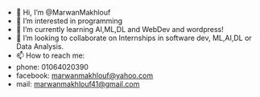 - 👋 Hi, I’m @MarwanMakhlouf
- 👀 I’m interested in programming
- 🌱 I’m currently learning AI,ML,DL and WebDev and wordpress!
- 💞️ I’m looking to collaborate on Internships in software dev, ML,AI,DL or Data Analysis.
- 📫 How to reach me:
- phone: 01064020390
- facebook: marwanmakhlouf@yahoo.com
- mail: marwanmakhlouf41@gmail.com

<!---
MarwanMakhlouf/MarwanMakhlouf is a ✨ special ✨ repository because its `README.md` (this file) appears on your GitHub profile.
You can click the Preview link to take a look at your changes.
--->
